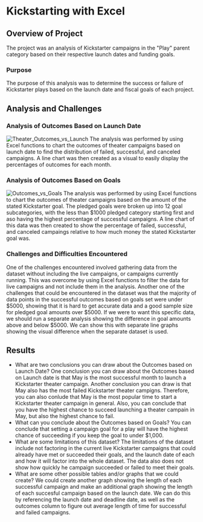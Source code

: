 # Kickstarting with Excel

## Overview of Project
The project was an analysis of Kickstarter campaigns in the "Play" parent category based on their respective launch dates and funding goals.
### Purpose
The purpose of this analysis was to determine the success or failure of Kickstarter plays based on the launch date and fiscal goals of each project.
## Analysis and Challenges

### Analysis of Outcomes Based on Launch Date
![Theater_Outcomes_vs_Launch](path/to/Theater_Outcomes_vs_Launch.png)
The analysis was performed by using Excel functions to chart the outcomes of theater campaigns based on launch date to find the distribution of failed, successful, and canceled campaigns. A line chart was then created as a visual to easily display the percentages of outcomes for each month.
### Analysis of Outcomes Based on Goals
![Outcomes_vs_Goals](path/to/Outcomes_vs_Goals.png)
The analysis was performed by using Excel functions to chart the outcomes of theater campaigns based on the amount of the stated Kickstarter goal. The pledged goals were broken up into 12 goal subcategories, with the less than $1000 pledged category starting first and aso having the highest percentage of successful campaigns. A line chart of this data was then created to show the percentage of failed, successful, and canceled campaings relative to how much money the stated Kickstarter goal was.
### Challenges and Difficulties Encountered
One of the challenges encountered involved gathering data from the dataset without including the live campaigns, or campaigns currently running. This was overcome by using Excel functions to filter the data for live campaigns and not include them in the analysis. Another one of the challenges that could be encountered in the dataset was that the majority of data points in the successful outcomes based on goals set were under $5000, showing that it is hard to get accurate data and a good sample size for pledged goal amounts over $5000. If we were to want this specific data, we should run a separate analysis showing the difference in goal amounts above and below $5000. We can show this with separate line graphs showing the visual difference when the separate dataset is used.
## Results

- What are two conclusions you can draw about the Outcomes based on Launch Date?
One conclusion you can draw about the Outcomes based on Launch date is that May is the most successful month to launch a Kickstarter theater campaign. Another conclusion you can draw is that May also has the most failed Kickstarter theater campigns. Therefore, you can also conlude that May is the most popular time to start a Kickstarter theater campaign in general. Also, you can conclude that you have the highest chance to succeed launching a theater campain in May, but also the highest chance to fail. 
- What can you conclude about the Outcomes based on Goals?
You can conclude that setting a campaign goal for a play will have the highest chance of succeeding if you keep the goal to under $1,000. 
- What are some limitations of this dataset?
The limitations of the dataset include not factoring in the current live Kickstarter campaigns that could already have met or succeeded their goals, and the launch date of each and how it will factor into the whole dataset. The data also does not show how quickly he campaign succeeded or failed to meet their goals.
- What are some other possible tables and/or graphs that we could create?
We could create another graph showing the length of each successful campaign and make an additional graph showing the length of each succesful campaign based on the launch date. We can do this by referencing the launch date and deadline date, as well as the outcomes column to figure out average length of time for successful and failed campaigns. 
